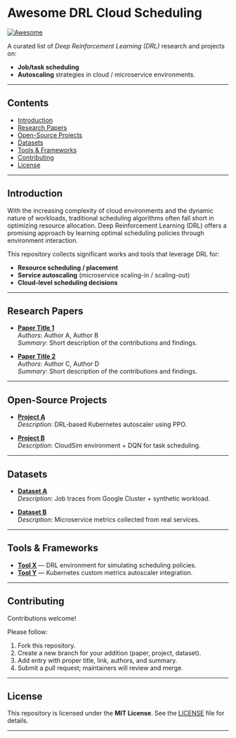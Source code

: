 # Awesome DRL Cloud Scheduling

[![Awesome](https://awesome.re/badge.svg)](https://awesome.re)

A curated list of *Deep Reinforcement Learning (DRL)* research and projects on:
- **Job/task scheduling**
- **Autoscaling** strategies in cloud / microservice environments.

---

## Contents

- [Introduction](#introduction)
- [Research Papers](#research-papers)
- [Open-Source Projects](#open-source-projects)
- [Datasets](#datasets)
- [Tools & Frameworks](#tools--frameworks)
- [Contributing](#contributing)
- [License](#license)

---

## Introduction

With the increasing complexity of cloud environments and the dynamic nature of workloads, traditional scheduling algorithms often fall short in optimizing resource allocation. Deep Reinforcement Learning (DRL) offers a promising approach by learning optimal scheduling policies through environment interaction.

This repository collects significant works and tools that leverage DRL for:
- **Resource scheduling / placement**
- **Service autoscaling** (microservice scaling-in / scaling-out)
- **Cloud‑level scheduling decisions**

---

## Research Papers

- **[Paper Title 1](https://link-to-paper.com)**  
  *Authors*: Author A, Author B  
  *Summary*: Short description of the contributions and findings.

- **[Paper Title 2](https://link-to-paper2.com)**  
  *Authors*: Author C, Author D  
  *Summary*: Short description of the contributions and findings.

---

## Open-Source Projects

- **[Project A](https://github.com/example/projectA)**  
  *Description*: DRL‑based Kubernetes autoscaler using PPO.

- **[Project B](https://github.com/example/projectB)**  
  *Description*: CloudSim environment + DQN for task scheduling.

---

## Datasets

- **[Dataset A](https://link-to-dataset-A.com)**  
  *Description*: Job traces from Google Cluster + synthetic workload.

- **[Dataset B](https://link-to-dataset-B.com)**  
  *Description*: Microservice metrics collected from real services.

---

## Tools & Frameworks

- **[Tool X](https://toolx.org)** — DRL environment for simulating scheduling policies.
- **[Tool Y](https://tooly.org)** — Kubernetes custom metrics autoscaler integration.

---

## Contributing

Contributions welcome!

Please follow:
1. Fork this repository.
2. Create a new branch for your addition (paper, project, dataset).
3. Add entry with proper title, link, authors, and summary.
4. Submit a pull request; maintainers will review and merge.

---

## License

This repository is licensed under the **MIT License**. See the [LICENSE](LICENSE) file for details.

---

